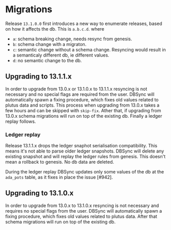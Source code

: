 # Migrations

Release `13.1.0.0` first introduces a new way to enumerate releases, based on how it affects the db.
This is `a.b.c.d`. where
- `a`: schema breaking change, needs resync from genesis.
- `b`: schema change with a migraton.
- `c`: semantic change without a schema change. Resyncing would result in a semanticaly different db, ie
different values.
- `d`: no semantic change to the db.

## Upgrading to 13.1.1.x

In order to upgrade from 13.0.x or 13.1.0.x to 13.1.1.x resyncing is not necessary and no special
flags are required from the user. DBSync will automatically spawn a fixing procedure, which fixes
old values related to plutus data and scripts. This process when upgrading from 13.0.x takes a few
hours and can be skipped with `skip-fix`. Ather that, if upgrading from 13.0.x schema migrations
will run on top of the existing db. Finally a ledger replay follows.

### Ledger replay

Release 13.1.1.x drops the ledger snaphot serialisation compatibility. This means it's not able to
parse older ledger snapshots. DBSync will delete any existing snapshot and will replay the ledger
rules from genesis. This doesn't mean a rollback to genesis. No db data are deleted.

During the ledger replay DBSync updates only some values of the db at the `ada_pots` table, as it
fixes in place the issue [#942].

## Upgrading to 13.1.0.x

In order to upgrade from 13.0.x to 13.1.0.x resyncing is not necessary and requires no special flags
from the user. DBSync will automatically spawn a fixing procedure, which fixes old values
related to plutus data. After that schema migrations will run on top of the existing db.
